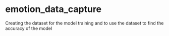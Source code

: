 # emotion_data_capture
Creating the dataset for the model training and to use the dataset to find the accuracy of the model
